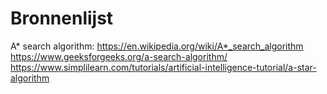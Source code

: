 # Bronnenlijst

A* search algorithm:
https://en.wikipedia.org/wiki/A*_search_algorithm
https://www.geeksforgeeks.org/a-search-algorithm/
https://www.simplilearn.com/tutorials/artificial-intelligence-tutorial/a-star-algorithm


